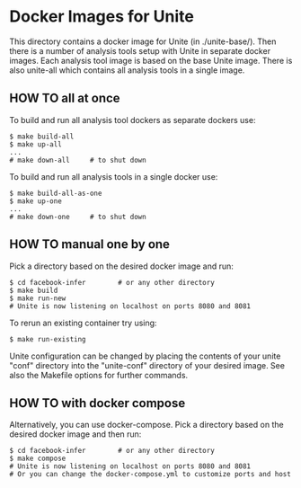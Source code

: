 # Docker Images for Unite
This directory contains a docker image for Unite (in ./unite-base/).
Then there is a number of analysis tools setup with Unite in separate docker
images. Each analysis tool image is based on the base Unite image. 
There is also unite-all which contains all analysis tools in a single image.

## HOW TO all at once
To build and run all analysis tool dockers as separate dockers use:
```
$ make build-all
$ make up-all
...
# make down-all     # to shut down
```

To build and run all analysis tools in a single docker use:
```
$ make build-all-as-one
$ make up-one
...
# make down-one     # to shut down
```

## HOW TO manual one by one
Pick a directory based on the desired docker image and run:
```
$ cd facebook-infer        # or any other directory
$ make build
$ make run-new
# Unite is now listening on localhost on ports 8080 and 8081
```

To rerun an existing container try using:
```
$ make run-existing
```

Unite configuration can be changed by placing the contents of your unite "conf"
directory into the "unite-conf" directory of your desired image.
See also the Makefile options for further commands.

## HOW TO with docker compose
Alternatively, you can use docker-compose. Pick a directory based on the desired
docker image and then run:
```
$ cd facebook-infer        # or any other directory
$ make compose
# Unite is now listening on localhost on ports 8080 and 8081
# Or you can change the docker-compose.yml to customize ports and host
```